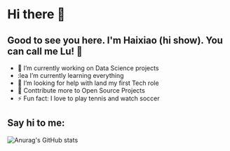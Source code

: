 # Hi there 👋
## Good to see you here. I'm Haixiao (hi show). You can call me Lu! 🤝

- 🔭  I’m currently working on Data Science projects
- :lea  I’m currently learning everything 
- 🤔  I’m looking for help with land my first Tech role
- 🥅  Conttribute more to Open Source Projects
- ⚡ Fun fact: I love to play tennis and watch soccer

## Say hi to me:

![Anurag's GitHub stats](https://github-readme-stats.vercel.app/api?username=haixiaolu&hide=contribs,prs)
